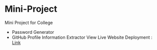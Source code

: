 # Mini-Project
Mini Project for College
- Password Generator
- GitHub Profile Information Extractor
View Live Website Deployment : <a href = "https://daxoron.github.io/WebToolkit-2-MiniProjects/">Link</a>
